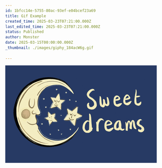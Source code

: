 ```yaml
---
id: 1bfcc14e-5755-80ac-93ef-e04bcef23a69
title: Gif Example
created_time: 2025-03-23T07:21:00.000Z
last_edited_time: 2025-03-23T07:21:00.000Z
status: Published
author: Monster
date: 2025-03-15T00:00:00.000Z
_thumbnail: ./images/giphy_184acW6g.gif

---
```


![](./images/giphy_184acW6g.gif)
